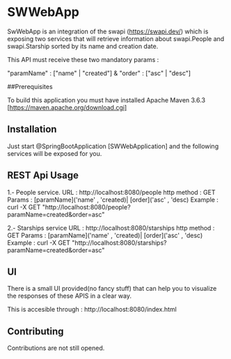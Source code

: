 # SWWebApp

SwWebApp is an integration of the swapi (https://swapi.dev/) which is exposing two services that will retrieve information about swapi.People and swapi.Starship sorted by its name and creation date.

This API must receive these two mandatory params : 

"paramName" : ["name" | "created"]    &   "order" : ["asc" | "desc"]

##Prerequisites

To build this application you must have installed Apache Maven 3.6.3 [https://maven.apache.org/download.cgi]

## Installation

Just start @SpringBootApplication [SWWebApplication] and the following services will be exposed for you.


## REST Api Usage

1.- People service.
URL : http://localhost:8080/people
http method : GET
Params :  [paramName]('name' , 'created)| [order]('asc' , 'desc)
Example : curl -X GET "http://localhost:8080/people?paramName=created&order=asc"

2.- Starships service
URL : http://localhost:8080/starships
http method : GET
Params :  [paramName]('name' , 'created)| [order]('asc' , 'desc)
Example : curl -X GET "http://localhost:8080/starships?paramName=created&order=asc"

## UI

There is a small UI provided(no fancy stuff) that can help you to visualize the responses of these APIS in a clear way.

This is accesible through : http://localhost:8080/index.html

## Contributing
Contributions are not still opened.


